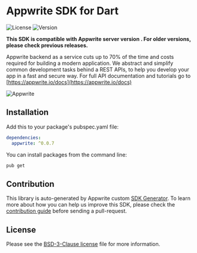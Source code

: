 # Appwrite SDK for Dart

![License](https://img.shields.io/github/license/appwrite/sdk-for-dart.svg?v=1)
![Version](https://img.shields.io/badge/api%20version-0.5.3-blue.svg?v=1)

**This SDK is compatible with Appwrite server version . For older versions, please check previous releases.**

Appwrite backend as a service cuts up to 70% of the time and costs required for building a modern application. We abstract and simplify common development tasks behind a REST APIs, to help you develop your app in a fast and secure way. For full API documentation and tutorials go to [https://appwrite.io/docs](https://appwrite.io/docs)



![Appwrite](https://appwrite.io/images/github.png)

## Installation

Add this to your package's pubspec.yaml file:

```yml
dependencies:
  appwrite: ^0.0.7
```

You can install packages from the command line:

```bash
pub get
```

## Contribution

This library is auto-generated by Appwrite custom [SDK Generator](https://github.com/appwrite/sdk-generator). To learn more about how you can help us improve this SDK, please check the [contribution guide](https://github.com/appwrite/sdk-generator/blob/master/CONTRIBUTING.md) before sending a pull-request.

## License

Please see the [BSD-3-Clause license](https://raw.githubusercontent.com/appwrite/appwrite/master/LICENSE) file for more information.